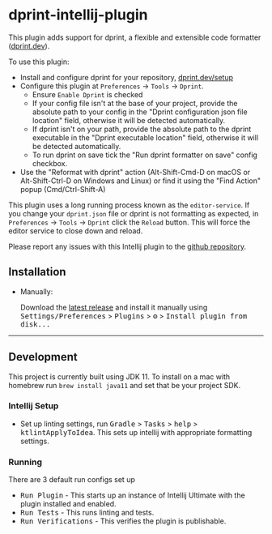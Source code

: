 # dprint-intellij-plugin

<!-- Plugin description -->
This plugin adds support for dprint, a flexible and extensible code formatter ([dprint.dev](https://dprint.dev/)).

To use this plugin:
- Install and configure dprint for your repository, [dprint.dev/setup](https://dprint.dev/setup/)
- Configure this plugin at `Preferences` -> `Tools` -> `Dprint`.
  - Ensure `Enable Dprint` is checked
  - If your config file isn't at the base of your project, provide the absolute path to your config in the "Dprint configuration json file location" field, otherwise it will be detected automatically.
  - If dprint isn't on your path, provide the absolute path to the dprint executable in the "Dprint executable location" field, otherwise it will be detected automatically.
  - To run dprint on save tick the "Run dprint formatter on save" config checkbox.
- Use the "Reformat with dprint" action (Alt-Shift-Cmd-D on macOS or Alt-Shift-Ctrl-D on Windows and Linux) or find it using the "Find Action" popup (Cmd/Ctrl-Shift-A)

This plugin uses a long running process known as the `editor-service`. If you change your `dprint.json` file or dprint is not formatting as expected, in `Preferences` -> `Tools` -> `Dprint` click the `Reload` button. This will force the editor service to close down and reload.

Please report any issues with this Intellij plugin to the [github repository](https://github.com/dprint/dprint-intellij/issues).
<!-- Plugin description end -->

## Installation

- Manually:

  Download the [latest release](https://github.com/ryan-rushton/dprint-intellij-plugin/releases/latest) and install it
  manually using
  <kbd>Settings/Preferences</kbd> > <kbd>Plugins</kbd> > <kbd>⚙️</kbd> > <kbd>Install plugin from disk...</kbd>

---

## Development

This project is currently built using JDK 11. To install on a mac with homebrew run `brew install java11` and set that
be your project SDK.

### Intellij Setup

- Set up linting settings, run <kbd>Gradle</kbd> > <kbd>Tasks</kbd> > <kbd>help</kbd> > <kbd>ktlintApplyToIdea</kbd>.
  This sets up intellij with appropriate formatting settings.

### Running

There are 3 default run configs set up

- <kbd>Run Plugin</kbd> - This starts up an instance of Intellij Ultimate with the plugin installed and enabled.
- <kbd>Run Tests</kbd> - This runs linting and tests.
- <kbd>Run Verifications</kbd> - This verifies the plugin is publishable.

